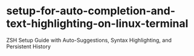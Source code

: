 # setup-for-auto-completion-and-text-highlighting-on-linux-terminal
ZSH Setup Guide with Auto-Suggestions, Syntax Highlighting, and Persistent History

